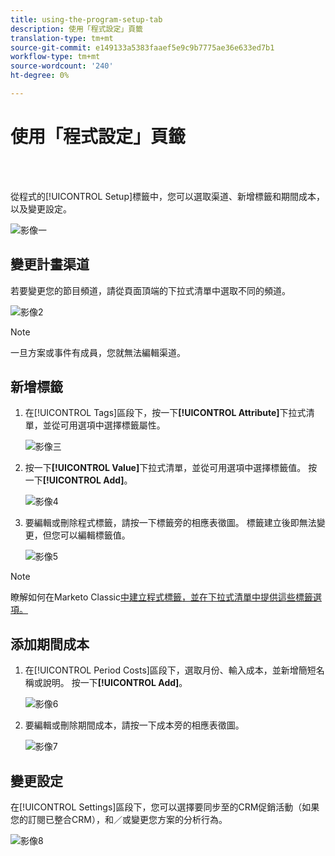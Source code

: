```yaml
---
title: using-the-program-setup-tab
description: 使用「程式設定」頁籤
translation-type: tm+mt
source-git-commit: e149133a5383faaef5e9c9b7775ae36e633ed7b1
workflow-type: tm+mt
source-wordcount: '240'
ht-degree: 0%

---
```



# 使用「程式設定」頁籤

<br> 

從程式的[!UICONTROL Setup]標籤中，您可以選取渠道、新增標籤和期間成本，以及變更設定。

![影像一](/help/sky/assets/programs/using-the-program-setup-tab/using-the-program-setup-tab-1.png)

## 變更計畫渠道

若要變更您的節目頻道，請從頁面頂端的下拉式清單中選取不同的頻道。

![影像2](/help/sky/assets/programs/using-the-program-setup-tab/using-the-program-setup-tab-2.png)

>[!NOTE]
>
>一旦方案或事件有成員，您就無法編輯渠道。

## 新增標籤

1. 在[!UICONTROL Tags]區段下，按一下&#x200B;**[!UICONTROL Attribute]**&#x200B;下拉式清單，並從可用選項中選擇標籤屬性。

   ![影像三](/help/sky/assets/programs/using-the-program-setup-tab/using-the-program-setup-tab-3.png)

1. 按一下&#x200B;**[!UICONTROL Value]**&#x200B;下拉式清單，並從可用選項中選擇標籤值。 按一下&#x200B;**[!UICONTROL Add]**。

   ![影像4](/help/sky/assets/programs/using-the-program-setup-tab/using-the-program-setup-tab-4.png)

1. 要編輯或刪除程式標籤，請按一下標籤旁的相應表徵圖。 標籤建立後即無法變更，但您可以編輯標籤值。

   ![影像5](/help/sky/assets/programs/using-the-program-setup-tab/using-the-program-setup-tab-5.png)

>[!NOTE]
>
>瞭解如何在Marketo Classic[中建立程式標籤，並在下拉式清單中提供這些標籤選項。](https://docs.marketo.com/display/public/DOCS/Create+a+New+Program+Tag+and+Tag+Values)

## 添加期間成本

1. 在[!UICONTROL Period Costs]區段下，選取月份、輸入成本，並新增簡短名稱或說明。 按一下&#x200B;**[!UICONTROL Add]**。

   ![影像6](/help/sky/assets/programs/using-the-program-setup-tab/using-the-program-setup-tab-6.png)

1. 要編輯或刪除期間成本，請按一下成本旁的相應表徵圖。

   ![影像7](/help/sky/assets/programs/using-the-program-setup-tab/using-the-program-setup-tab-7.png)

## 變更設定

在[!UICONTROL Settings]區段下，您可以選擇要同步至的CRM促銷活動（如果您的訂閱已整合CRM），和／或變更您方案的分析行為。

![影像8](/help/sky/assets/programs/using-the-program-setup-tab/using-the-program-setup-tab-8.png)
